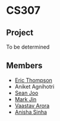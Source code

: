 # CS307

## Project
To be determined

## Members
* [Eric Thompson](https://github.com/thomp721)
* Aniket Agnihotri
* [Sean Joo](https://github.com/seanjoo4)
* [Mark Jin](https://github.com/JinandJuice71)
* [Vaastav Arora](https://github.com/VaastavA)
* [Anisha Sinha](https://github.com/anishasnet)
